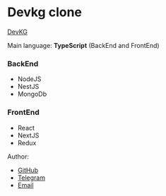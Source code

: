 <h1>Devkg clone</h1>
<p><a href="https://devkg.com/ru" target="_blank">DevKG</a></p>

<p>Main language: <strong>TypeScript</strong> (BackEnd and FrontEnd)</p>

<h3>BackEnd</h3>
<ul>
  <li>NodeJS</li>
  <li>NestJS</li>
  <li>MongoDb</li>
</ul>

<h3>FrontEnd</h3>
<ul>
  <li>React</li>
  <li>NextJS</li>
  <li>Redux</li>
</ul>

<p>Author:</p>
<ul>
  <li><a href="https://github.com/BaktybekovBekzat" target="_blank">GitHub</a></li>
  <li><a href="https://t.me/hhsqlpp" target="_blank">Telegram</a></li>
  <li><a href="mailto:bekzatbaktybekov208@gmail.com" target="_blank">Email</a></li>
</ul>
